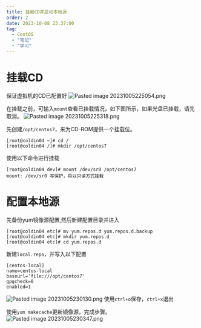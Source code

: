 ```yaml
---
title: 挂载CD并启动本地源
order: 2
date: 2023-10-08 23:37:00
tag: 
  - CentOS
  - "笔记"
  - "学习"
---
```


# 挂载CD
保证虚拟机的CD已配置好
![Pasted image 20231005225054.png](https://s2.loli.net/2023/10/08/6BGuNXhQV1jT8v4.png)

在挂载之前，可输入`mount`查看已挂载情况，如下图所示，如果光盘已挂载，请先取消。
![Pasted image 20231005225318.png](https://s2.loli.net/2023/10/08/CnQTWVJLrEki97D.png)

先创建`/opt/centos7`，来为CD-ROM提供一个挂载位。
```shell
[root@coldin04 ~]# cd /
[root@coldin04 /]# mkdir /opt/centos7
```
使用以下命令进行挂载
```
[root@coldin04 dev]# mount /dev/sr0 /opt/centos7
mount: /dev/sr0 写保护，将以只读方式挂载
```

# 配置本地源

先备份yum镜像源配置,然后新建配置目录并进入
```
[root@coldin04 etc]# mv yum.repos.d yum.repos.d.backup
[root@coldin04 etc]# mkdir yum.repos.d
[root@coldin04 etc]# cd yum.repos.d
```
新建`local.repo`，并写入以下配置
```
[centos-local]
name=centos-local
baseurl='file:///opt/centos7'
gpgcheck=0
enabled=1
```
![Pasted image 20231005230130.png](https://s2.loli.net/2023/10/08/eNHQonUvCIZVSbJ.png)
使用`ctrl+o`保存，`ctrl+x`退出

使用`yum makecache`更新镜像源，完成步骤。
![Pasted image 20231005230347.png](https://s2.loli.net/2023/10/08/7lR3bIcYPJuC4Oy.png)